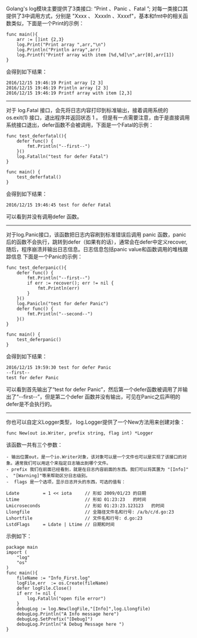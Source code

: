 Golang's log模块主要提供了3类接口: “Print 、Panic 、Fatal ”;
对每一类接口其提供了3中调用方式，分别是 "Xxxx 、 Xxxxln 、Xxxxf"，基本和fmt中的相关函数类似，下面是一个Print的示例：


```
func main(){
    arr := []int {2,3}
    log.Print("Print array ",arr,"\n")
    log.Println("Println array",arr)
    log.Printf("Printf array with item [%d,%d]\n",arr[0],arr[1])
}
```


会得到如下结果：


```
2016/12/15 19:46:19 Print array [2 3]
2016/12/15 19:46:19 Println array [2 3]
2016/12/15 19:46:19 Printf array with item [2,3]
```


-------------------------------------------------

 对于 log.Fatal 接口，会先将日志内容打印到标准输出，接着调用系统的 os.exit(1) 接口，退出程序并返回状态 1 。
但是有一点需要注意，由于是直接调用系统接口退出，defer函数不会被调用，下面是一个Fatal的示例：


```
func test_deferfatal(){
	defer func() {
		fmt.Println("--first--")
	}()
	log.Fatalln("test for defer Fatal")
}

func main() {
	test_deferfatal()
}
```


会得到如下结果：


```
2016/12/15 19:46:45 test for defer Fatal
```


可以看到并没有调用defer 函数。

--------------------------------------------------------

对于log.Panic接口，该函数把日志内容刷到标准错误后调用 panic 函数，panic后的函数不会执行，跳转到defer（如果有的话），通常会在defer中定义recover,
随后，程序崩溃并输出日志信息。日志信息包括panic value和函数调用的堆栈跟踪信息
下面是一个Panic的示例：

```
func test_deferpanic(){
	defer func() {
		fmt.Println("--first--")
		if err := recover(); err != nil {
			fmt.Println(err)
		}
	}()
	log.Panicln("test for defer Panic")
	defer func() {
		fmt.Println("--second--")
	}()
}

func main() {
	test_deferpanic()
}
```


 会得到如下结果：


```
2016/12/15 19:59:30 test for defer Panic
--first--
test for defer Panic
```


可以看到首先输出了“test for defer Panic”，然后第一个defer函数被调用了并输出了“--first--”，但是第二个defer 函数并没有输出，可见在Panic之后声明的defer是不会执行的。


--------------------------------------------------------------------


你也可以自定义Logger类型， log.Logger提供了一个New方法用来创建对象：


```
func New(out io.Writer, prefix string, flag int) *Logger
```


该函数一共有三个参数：
```
- 输出位置out，是一个io.Writer对象，该对象可以是一个文件也可以是实现了该接口的对象。通常我们可以用这个来指定日志输出到哪个文件。
- prefix 我们在前面已经看到，就是在日志内容前面的东西。我们可以将其置为 "[Info]" 、 "[Warning]"等来帮助区分日志级别。
-  flags 是一个选项，显示日志开头的东西，可选的值有：

Ldate         = 1 << iota     // 形如 2009/01/23 的日期
Ltime                         // 形如 01:23:23   的时间
Lmicroseconds                 // 形如 01:23:23.123123   的时间
Llongfile                     // 全路径文件名和行号: /a/b/c/d.go:23 
Lshortfile                    // 文件名和行号: d.go:23
LstdFlags     = Ldate | Ltime // 日期和时间
```


示例如下：


```
package main
import (
    "log"
    "os"
)
func main(){
    fileName := "Info_First.log"
    logFile,err  := os.Create(fileName)
    defer logFile.Close()
    if err != nil {
        log.Fatalln("open file error")
    }
    debugLog := log.New(logFile,"[Info]",log.Llongfile)
    debugLog.Println("A Info message here")
    debugLog.SetPrefix("[Debug]")
    debugLog.Println("A Debug Message here ")
}
```



